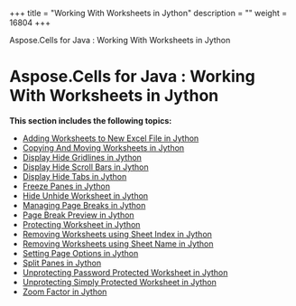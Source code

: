 +++
title = "Working With Worksheets in Jython" 
description = "" 
weight = 16804 
+++

Aspose.Cells for Java : Working With Worksheets in Jython  

# Aspose.Cells for Java : Working With Worksheets in Jython


**This section includes the following topics:**

*   [Adding Worksheets to New Excel File in Jython](https://docs2.aspose.com/cells/java/plugins/asposecellsjavaforjython/jythonprogrammersguide/workingwithworksheetsinjython/adding+worksheets+to+new+excel+file+in+jython)
*   [Copying And Moving Worksheets in Jython](https://docs2.aspose.com/cells/java/plugins/asposecellsjavaforjython/jythonprogrammersguide/workingwithworksheetsinjython/copying+and+moving+worksheets+in+jython)
*   [Display Hide Gridlines in Jython](https://docs2.aspose.com/cells/java/plugins/asposecellsjavaforjython/jythonprogrammersguide/workingwithworksheetsinjython/display+hide+gridlines+in+jython)
*   [Display Hide Scroll Bars in Jython](https://docs2.aspose.com/cells/java/plugins/asposecellsjavaforjython/jythonprogrammersguide/workingwithworksheetsinjython/display+hide+scroll+bars+in+jython)
*   [Display Hide Tabs in Jython](https://docs2.aspose.com/cells/java/plugins/asposecellsjavaforjython/jythonprogrammersguide/workingwithworksheetsinjython/display+hide+tabs+in+jython)
*   [Freeze Panes in Jython](https://docs2.aspose.com/cells/java/plugins/asposecellsjavaforjython/jythonprogrammersguide/workingwithworksheetsinjython/freeze+panes+in+jython)
*   [Hide Unhide Worksheet in Jython](https://docs2.aspose.com/cells/java/plugins/asposecellsjavaforjython/jythonprogrammersguide/workingwithworksheetsinjython/hide+unhide+worksheet+in+jython)
*   [Managing Page Breaks in Jython](https://docs2.aspose.com/cells/java/plugins/asposecellsjavaforjython/jythonprogrammersguide/workingwithworksheetsinjython/managing+page+breaks+in+jython)
*   [Page Break Preview in Jython](https://docs2.aspose.com/cells/java/plugins/asposecellsjavaforjython/jythonprogrammersguide/workingwithworksheetsinjython/page+break+preview+in+jython)
*   [Protecting Worksheet in Jython](https://docs2.aspose.com/cells/java/plugins/asposecellsjavaforjython/jythonprogrammersguide/workingwithworksheetsinjython/protecting+worksheet+in+jython)
*   [Removing Worksheets using Sheet Index in Jython](https://docs2.aspose.com/cells/java/plugins/asposecellsjavaforjython/jythonprogrammersguide/workingwithworksheetsinjython/removing+worksheets+using+sheet+index+in+jython)
*   [Removing Worksheets using Sheet Name in Jython](https://docs2.aspose.com/cells/java/plugins/asposecellsjavaforjython/jythonprogrammersguide/workingwithworksheetsinjython/removing+worksheets+using+sheet+name+in+jython)
*   [Setting Page Options in Jython](https://docs2.aspose.com/cells/java/plugins/asposecellsjavaforjython/jythonprogrammersguide/workingwithworksheetsinjython/setting+page+options+in+jython)
*   [Split Panes in Jython](https://docs2.aspose.com/cells/java/plugins/asposecellsjavaforjython/jythonprogrammersguide/workingwithworksheetsinjython/split+panes+in+jython)
*   [Unprotecting Password Protected Worksheet in Jython](https://docs2.aspose.com/cells/java/plugins/asposecellsjavaforjython/jythonprogrammersguide/workingwithworksheetsinjython/unprotecting+password+protected+worksheet+in+jython)
*   [Unprotecting Simply Protected Worksheet in Jython](https://docs2.aspose.com/cells/java/plugins/asposecellsjavaforjython/jythonprogrammersguide/workingwithworksheetsinjython/unprotecting+simply+protected+worksheet+in+jython)
*   [Zoom Factor in Jython](https://docs2.aspose.com/cells/java/plugins/asposecellsjavaforjython/jythonprogrammersguide/workingwithworksheetsinjython/zoom+factor+in+jython)

